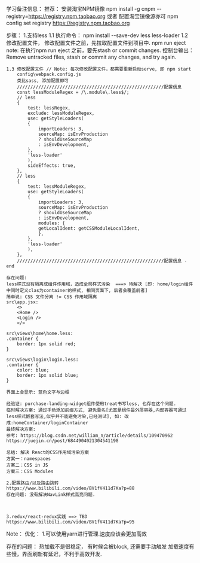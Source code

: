 学习备注信息：
推荐：
安装淘宝NPM镜像
npm install -g cnpm --registry=https://registry.npm.taobao.org
或者 配置淘宝镜像源亦可
npm config set registry https://registry.npm.taobao.org

步骤：
    1.支持less
    1.1 执行命令： npm install --save-dev less less-loader
    1.2 修改配置文件， 修改配置文件之前，先拉取配置文件到项目中.
        npm run eject
        note: 在执行npm run eject 之前，要先stash or commit changes.
        控制台输出： Remove untracked files, stash or commit any changes, and try again.
        
    1.3 修改配置文件 // Note: 每次修改配置文件，都需要重新启动serve, 即 npm start
        config\webpack.config.js
        类比sass, 添加配置即可
        ///////////////////////////////////////////////////////配置信息
        const lessModuleRegex = /\.module\.less$/;
        // less
        {
            test: lessRegex,
            exclude: lessModuleRegex,
            use: getStyleLoaders(
            {
                importLoaders: 3,
                sourceMap: isEnvProduction
                ? shouldUseSourceMap
                : isEnvDevelopment,
            },
            'less-loader'
            ),
            sideEffects: true,
        },
        // less
        {
            test: lessModuleRegex,
            use: getStyleLoaders(
            {
                importLoaders: 3,
                sourceMap: isEnvProduction
                ? shouldUseSourceMap
                : isEnvDevelopment,
                modules: {
                getLocalIdent: getCSSModuleLocalIdent,
                },
            },
            'less-loader'
            ),
        },
        ///////////////////////////////////////////////////////配置信息 - end
    
    存在问题:
    less样式没有隔离成组件作用域，造成全局样式污染  ===> 待解决 [即: home/login组件中同时定义clas为container的样式, 相同页面下, 后者会覆盖前者]
    简单说: CSS 文件分离 != CSS 作用域隔离
    src\app.jsx:
        <>
        <Home />
        <Login />
        </>
    
    src\views\home\home.less:
    .container {
        border: 1px solid red;
    }

    src\views\login\login.less:
    .container {
        color: blue;
        border: 1px solid blue;
    }
    
    界面上会显示: 蓝色文字与边框

    经验证: purchase-landing-widget组件使用treat书写less, 也存在这个问题.
    临时解决方案: 通过手动添加前缀方式, 避免重名[尤其是组件最外层容器,内部容器可通过less样式嵌套写法,似乎并不能避免污染,已经测试], 如: 改成:homeContainer/loginContainer
    最终解决方案: 
    参考: https://blog.csdn.net/william_n/article/details/109470962
    https://juejin.cn/post/6844904021304541198

    总结: 解决 React的CSS作用域污染方案
    方案一：namespaces
    方案二：CSS in JS
    方案三：CSS Modules

    2.配置路由/以及路由跳转
    https://www.bilibili.com/video/BV1fV411d7Ka?p=88
    存在问题: 没有解决NavLink样式高亮问题.
    


    3.redux/react-redux实践 ==> TBD
    https://www.bilibili.com/video/BV1fV411d7Ka?p=95


Note：
优化：
1.可以使用yarn进行管理.速度应该会更加高效

存在的问题：
热加载不是很稳定， 有时候会被block, 还需要手动触发
加载速度有些慢，界面刷新有延迟，不利于高效开发.
